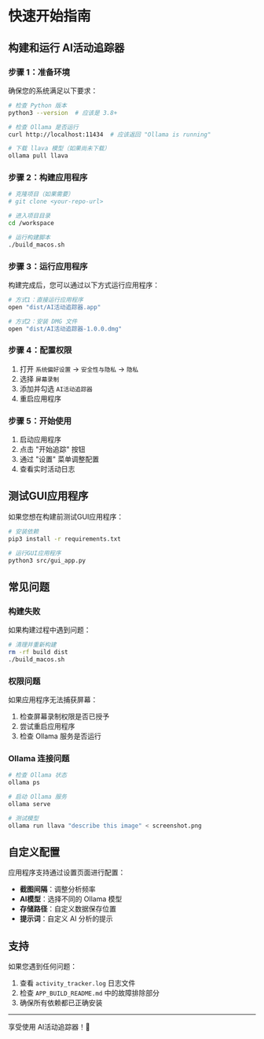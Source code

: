# 快速开始指南

## 构建和运行 AI活动追踪器

### 步骤 1：准备环境

确保您的系统满足以下要求：

```bash
# 检查 Python 版本
python3 --version  # 应该是 3.8+

# 检查 Ollama 是否运行
curl http://localhost:11434  # 应该返回 "Ollama is running"

# 下载 llava 模型（如果尚未下载）
ollama pull llava
```

### 步骤 2：构建应用程序

```bash
# 克隆项目（如果需要）
# git clone <your-repo-url>

# 进入项目目录
cd /workspace

# 运行构建脚本
./build_macos.sh
```

### 步骤 3：运行应用程序

构建完成后，您可以通过以下方式运行应用程序：

```bash
# 方式1：直接运行应用程序
open "dist/AI活动追踪器.app"

# 方式2：安装 DMG 文件
open "dist/AI活动追踪器-1.0.0.dmg"
```

### 步骤 4：配置权限

1. 打开 `系统偏好设置` → `安全性与隐私` → `隐私`
2. 选择 `屏幕录制`
3. 添加并勾选 `AI活动追踪器`
4. 重启应用程序

### 步骤 5：开始使用

1. 启动应用程序
2. 点击 "开始追踪" 按钮
3. 通过 "设置" 菜单调整配置
4. 查看实时活动日志

## 测试GUI应用程序

如果您想在构建前测试GUI应用程序：

```bash
# 安装依赖
pip3 install -r requirements.txt

# 运行GUI应用程序
python3 src/gui_app.py
```

## 常见问题

### 构建失败

如果构建过程中遇到问题：

```bash
# 清理并重新构建
rm -rf build dist
./build_macos.sh
```

### 权限问题

如果应用程序无法捕获屏幕：

1. 检查屏幕录制权限是否已授予
2. 尝试重启应用程序
3. 检查 Ollama 服务是否运行

### Ollama 连接问题

```bash
# 检查 Ollama 状态
ollama ps

# 启动 Ollama 服务
ollama serve

# 测试模型
ollama run llava "describe this image" < screenshot.png
```

## 自定义配置

应用程序支持通过设置页面进行配置：

- **截图间隔**：调整分析频率
- **AI模型**：选择不同的 Ollama 模型
- **存储路径**：自定义数据保存位置
- **提示词**：自定义 AI 分析的提示

## 支持

如果您遇到任何问题：

1. 查看 `activity_tracker.log` 日志文件
2. 检查 `APP_BUILD_README.md` 中的故障排除部分
3. 确保所有依赖都已正确安装

---

享受使用 AI活动追踪器！🚀